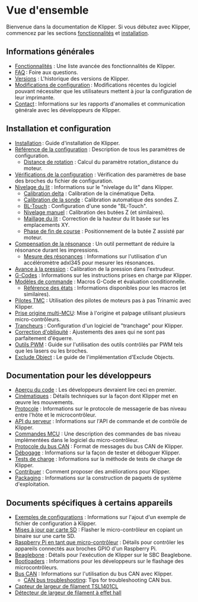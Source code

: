 # Vue d'ensemble

Bienvenue dans la documentation de Klipper. Si vous débutez avec Klipper, commencez par les sections [fonctionnalités](Features.md) et [installation](Installation.md).

## Informations générales

- [Fonctionnalités](Features.md) : Une liste avancée des fonctionnalités de Klipper.
- [FAQ](FAQ.md) : Foire aux questions.
- [Versions](Releases.md) : L'historique des versions de Klipper.
- [Modifications de configuration](Config_Changes.md) : Modifications récentes du logiciel pouvant nécessiter que les utilisateurs mettent à jour la configuration de leur imprimante.
- [Contact](Contact.md) : Informations sur les rapports d'anomalies et communication générale avec les développeurs de Klipper.

## Installation et configuration

- [Installation](Installation.md) : Guide d'installation de Klipper.
- [Référence de la configuration](Config_Reference.md) : Description de tous les paramètres de configuration.
   - [Distance de rotation](Rotation_Distance.md) : Calcul du paramètre rotation_distance du moteur.
- [Vérifications de la configuration](Config_checks.md) : Vérification des paramètres de base des broches du fichier de configuration.
- [Nivelage du lit](Bed_Level.md) : Informations sur le "nivelage du lit" dans Klipper.
   - [Calibration delta](Delta_Calibrate.md) : Calibration de la cinématique Delta.
   - [Calibration de la sonde](Probe_Calibrate.md) : Calibration automatique des sondes Z.
   - [BL-Touch](BLTouch.md) : Configuration d'une sonde "BL-Touch".
   - [Nivelage manuel](Manual_Level.md) : Calibration des butées Z (et similaires).
   - [Maillage du lit](Bed_Mesh.md) : Correction de la hauteur du lit basée sur les emplacements XY.
   - [Phase de fin de course](Endstop_Phase.md) : Positionnement de la butée Z assisté par moteur.
- [Compensation de la résonance](Resonance_Compensation.md) : Un outil permettant de réduire la résonance durant les impressions.
   - [Mesure des résonances](Measuring_Resonances.md) : Informations sur l'utilisation d'un accéléromètre adxl345 pour mesurer les résonances.
- [Avance à la pression](Pressure_Advance.md) : Calibration de la pression dans l'extrudeur.
- [G-Codes](G-Codes.md) : Informations sur les instructions prises en charge par Klipper.
- [Modèles de commande](Command_Templates.md) : Macros G-Code et évaluation conditionnelle.
   - [Référence des états](Status_Reference.md) : Informations disponibles pour les macros (et similaires).
- [Pilotes TMC](TMC_Drivers.md) : Utilisation des pilotes de moteurs pas à pas Trinamic avec Klipper.
- [Prise origine multi-MCU](Multi_MCU_Homing.md): Mise à l'origine et palpage utilisant plusieurs micro-contrôleurs.
- [Trancheurs](Slicers.md) : Configuration d'un logiciel de "tranchage" pour Klipper.
- [Correction d'obliquité](Skew_Correction.md) : Ajustements des axes qui ne sont pas parfaitement d'équerre.
- [Outils PWM](Using_PWM_Tools.md) : Guide sur l'utilisation des outils contrôlés par PWM tels que les lasers ou les broches.
- [Exclude Object](Exclude_Object.md) : Le guide de l'implémentation d'Exclude Objects.

## Documentation pour les développeurs

- [Aperçu du code](Code_Overview.md) : Les développeurs devraient lire ceci en premier.
- [Cinématiques](Kinematics.md) : Détails techniques sur la façon dont Klipper met en œuvre les mouvements.
- [Protocole](Protocol.md) : Informations sur le protocole de messagerie de bas niveau entre l'hôte et le microcontrôleur.
- [API du serveur](API_Server.md) : Informations sur l'API de commande et de contrôle de Klipper.
- [Commandes MCU](MCU_Commands.md) : Une description des commandes de bas niveau implémentées dans le logiciel du micro-contrôleur.
- [Protocole du bus CAN](CANBUS_protocol.md) : Format de messages du bus CAN de Klipper.
- [Débogage](Debugging.md) : Informations sur la façon de tester et déboguer Klipper.
- [Tests de charge](Benchmarks.md) : Informations sur la méthode de tests de charge de Klipper.
- [Contribuer](CONTRIBUTING.md) : Comment proposer des améliorations pour Klipper.
- [Packaging](Packaging.md) : Informations sur la construction de paquets de système d'exploitation.

## Documents spécifiques à certains appareils

- [Exemples de configurations](Example_Configs.md) : Informations sur l'ajout d'un exemple de fichier de configuration à Klipper.
- [Mises à jour par carte SD](SDCard_Updates.md) : Flasher le micro-contrôleur en copiant un binaire sur une carte SD.
- [Raspberry Pi en tant que micro-contrôleur](RPi_microcontroller.md) : Détails pour contrôler les appareils connectés aux broches GPIO d'un Raspberry Pi.
- [Beaglebone](Beaglebone.md) : Détails pour l'exécution de Klipper sur le SBC Beaglebone.
- [Bootloaders](Bootloaders.md) : Informations pour les développeurs sur le flashage des microcontrôleurs.
- [Bus CAN](CANBUS.md) : Informations sur l'utilisation du bus CAN avec Klipper.
   - [CAN bus troubleshooting](CANBUS_Troubleshooting.md): Tips for troubleshooting CAN bus.
- [Capteur de largeur de filament TSL1401CL](TSL1401CL_Filament_Width_Sensor.md)
- [Détecteur de largeur de filament à effet hall](Hall_Width_Sensor.md)
